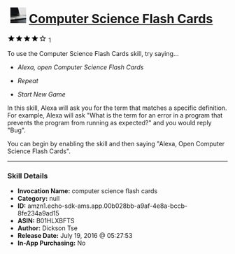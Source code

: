 # &nbsp;<img src="skill_icon" alt="Computer Science Flash Cards icon" width="36"> [Computer Science Flash Cards](http://alexa.amazon.com/#skills/amzn1.echo-sdk-ams.app.00b028bb-a9af-4e8a-bccb-8fe234a9ad15)
![4 stars](../../images/ic_star_black_18dp_1x.png)![4 stars](../../images/ic_star_black_18dp_1x.png)![4 stars](../../images/ic_star_black_18dp_1x.png)![4 stars](../../images/ic_star_black_18dp_1x.png)![4 stars](../../images/ic_star_border_black_18dp_1x.png) 1

To use the Computer Science Flash Cards skill, try saying...

* *Alexa, open Computer Science Flash Cards*

* *Repeat*

* *Start New Game*

In this skill, Alexa will ask you for the term that matches a specific definition. For example, Alexa will ask "What is the term for an error in a program that prevents the program from running as expected?" and you would reply "Bug".

You can begin by enabling the skill and then saying "Alexa, Open Computer Science Flash Cards".

***

### Skill Details

* **Invocation Name:** computer science flash cards
* **Category:** null
* **ID:** amzn1.echo-sdk-ams.app.00b028bb-a9af-4e8a-bccb-8fe234a9ad15
* **ASIN:** B01HLXBFTS
* **Author:** Dickson Tse
* **Release Date:** July 19, 2016 @ 05:27:53
* **In-App Purchasing:** No
